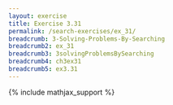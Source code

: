 ```yaml
---
layout: exercise
title: Exercise 3.31
permalink: /search-exercises/ex_31/
breadcrumb: 3-Solving-Problems-By-Searching
breadcrumb2: ex_31
breadcrumb3: 3solvingProblemsBySearching
breadcrumb4: ch3ex31
breadcrumb5: ex3.31
---
```


{% include mathjax_support %}

